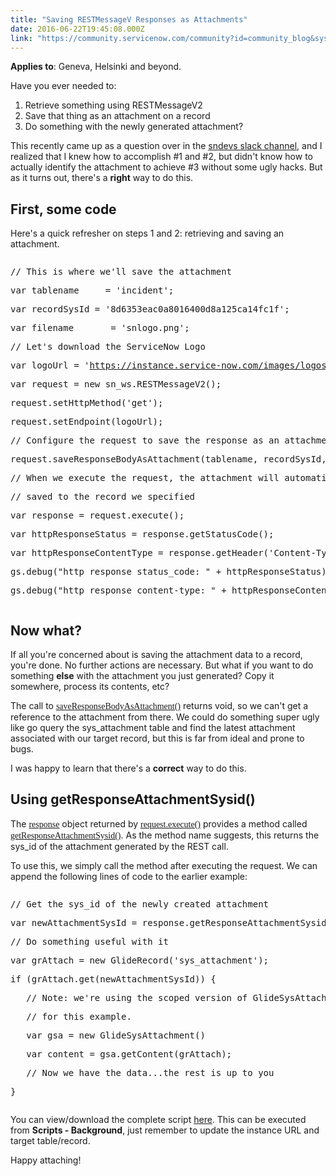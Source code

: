 ```yaml
---
title: "Saving RESTMessageV Responses as Attachments"
date: 2016-06-22T19:45:08.000Z
link: "https://community.servicenow.com/community?id=community_blog&sys_id=05fda22ddbd0dbc01dcaf3231f9619c8"
---
```

<p><strong>Applies to</strong>: Geneva, Helsinki and beyond.</p><p></p><p>Have you ever needed to:</p><p></p><ol><li>Retrieve something using RESTMessageV2</li><li>Save that thing as an attachment on a record</li><li>Do something with the newly generated attachment?</li></ol><p></p><p>This recently came up as a question over in the <a title="t.ly/28NbZdE" href="http://bit.ly/28NbZdE">sndevs slack channel</a>, and I realized that I knew how to accomplish #1 and #2, but didn't know how to actually identify the attachment to achieve #3 without some ugly hacks. But as it turns out, there's a <strong>right</strong> way to do this.</p><p></p><h2>First, some code</h2><p></p><p>Here's a quick refresher on steps 1 and 2: retrieving and saving an attachment.</p><p></p><pre __default_attr="javascript" __jive_macro_name="code" class="jive_macro_code _jivemacro_uid_14666038884704815 jive_text_macro" data-renderedposition="345.1875_8_1192_336" jivemacro_uid="_14666038884704815"><p>// This is where we'll save the attachment</p><p>var tablename     = 'incident';</p><p>var recordSysId = '8d6353eac0a8016400d8a125ca14fc1f';</p><p>var filename       = 'snlogo.png';</p><p></p><p>// Let's download the ServiceNow Logo</p><p><span>var logoUrl = '</span><a title="" _jive_internal="true" href="/instance.service-now.com/images/logos/logo_service-now.png';" rel="nofollow" target="_blank">https://instance.service-now.com/images/logos/logo_service-now.png';</a></p><p>var request = new sn_ws.RESTMessageV2();</p><p>request.setHttpMethod('get');</p><p>request.setEndpoint(logoUrl);</p><p></p><p>// Configure the request to save the response as an attachment</p><p>request.saveResponseBodyAsAttachment(tablename, recordSysId, filename);</p><p></p><p>// When we execute the request, the attachment will automatically be</p><p>// saved to the record we specified</p><p>var response = request.execute();</p><p>var httpResponseStatus = response.getStatusCode();</p><p>var httpResponseContentType = response.getHeader('Content-Type');</p><p>gs.debug("http response status_code: " + httpResponseStatus);</p><p>gs.debug("http response content-type: " + httpResponseContentType);</p></pre><p></p><h2>Now what?</h2><p></p><p>If all you're concerned about is saving the attachment data to a record, you're done. No further actions are necessary. But what if you want to do something <strong>else</strong> with the attachment you just generated? Copy it somewhere, process its contents, etc?</p><p></p><p>The call to <span style="color: #e23d39; font-family: 'andale mono', times;"><a title="t.ly/28NaEDs" href="http://bit.ly/28NaEDs">saveResponseBodyAsAttachment()</a></span> returns void, so we can't get a reference to the attachment from there. We could do something super ugly like go query the sys_attachment table and find the latest attachment associated with our target record, but this is far from ideal and prone to bugs.</p><p></p><p>I was happy to learn that there's a <strong>correct</strong> way to do this.</p><p></p><h2>Using getResponseAttachmentSysid()</h2><p></p><p><span>The <span style="font-family: 'andale mono', times; color: #e23d39;"><a title="t.ly/28OCHYt" href="http://bit.ly/28OCHYt">response</a></span> object returned by <span style="color: #e23d39; font-family: 'andale mono', times;"><a title="t.ly/28Naj3D" href="http://bit.ly/28Naj3D">request.execute()</a></span> provides a method called <span style="color: #e23d39; font-family: 'andale mono', times;"><a title="t.ly/28PmalB" href="http://bit.ly/28PmalB">getResponseAttachmentSysid()</a></span></span><span>. As the method name suggests, this returns the sys_id of the attachment generated by the REST call. </span></p><p></p><p>To use this, we simply call the method after executing the request. We can append the following lines of code to the earlier example:</p><p></p><pre __default_attr="javascript" __jive_macro_name="code" class="jive_macro_code _jivemacro_uid_14666042774584738 jive_text_macro" data-renderedposition="1079.1875_8_1192_192" jivemacro_uid="_14666042774584738"><p>// Get the sys_id of the newly created attachment</p><p>var newAttachmentSysId = response.getResponseAttachmentSysid();</p><p></p><p>// Do something useful with it</p><p>var grAttach = new GlideRecord('sys_attachment');</p><p>if (grAttach.get(newAttachmentSysId)) {</p><p>   // Note: we're using the scoped version of GlideSysAttachment</p><p>   // for this example.</p><p>   var gsa = new GlideSysAttachment()</p><p>   var content = gsa.getContent(grAttach);</p><p>   // Now we have the data...the rest is up to you</p><p>}</p></pre><p></p><p>You can view/download the complete script <a title="ist.github.com/jnerius/d2f28b845a64fa7e1d296c79f877a8c2" href="https://gist.github.com/jnerius/d2f28b845a64fa7e1d296c79f877a8c2">here</a>. This can be executed from <strong>Scripts - Background</strong>, just remember to update the instance URL and target table/record.</p><p></p><p>Happy attaching!</p>